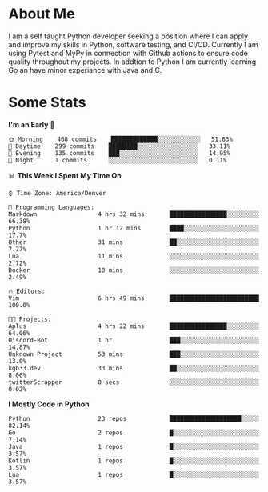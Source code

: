 # About Me
  I am a self taught Python developer seeking a position where I can apply and improve my skills in Python, software testing, and CI/CD. Currently I am using Pytest and MyPy in connection with Github actions to ensure code quality throughout my projects. In addtion to Python I am currently learning Go an have minor experiance with Java and C.
  
 # Some Stats
  
<!--START_SECTION:waka-->
**I'm an Early 🐤** 

```text
🌞 Morning    468 commits    █████████████░░░░░░░░░░░░   51.83% 
🌆 Daytime    299 commits    ████████░░░░░░░░░░░░░░░░░   33.11% 
🌃 Evening    135 commits    ███░░░░░░░░░░░░░░░░░░░░░░   14.95% 
🌙 Night      1 commits      ░░░░░░░░░░░░░░░░░░░░░░░░░   0.11%

```


📊 **This Week I Spent My Time On** 

```text
⌚︎ Time Zone: America/Denver

💬 Programming Languages: 
Markdown                 4 hrs 32 mins       ████████████████░░░░░░░░░   66.38% 
Python                   1 hr 12 mins        ████░░░░░░░░░░░░░░░░░░░░░   17.7% 
Other                    31 mins             ██░░░░░░░░░░░░░░░░░░░░░░░   7.77% 
Lua                      11 mins             ░░░░░░░░░░░░░░░░░░░░░░░░░   2.72% 
Docker                   10 mins             ░░░░░░░░░░░░░░░░░░░░░░░░░   2.49%

🔥 Editors: 
Vim                      6 hrs 49 mins       █████████████████████████   100.0%

🐱‍💻 Projects: 
Aplus                    4 hrs 22 mins       ████████████████░░░░░░░░░   64.06% 
Discord-Bot              1 hr                ███░░░░░░░░░░░░░░░░░░░░░░   14.87% 
Unknown Project          53 mins             ███░░░░░░░░░░░░░░░░░░░░░░   13.0% 
kgb33.dev                33 mins             ██░░░░░░░░░░░░░░░░░░░░░░░   8.06% 
twitterScrapper          0 secs              ░░░░░░░░░░░░░░░░░░░░░░░░░   0.02%

```

**I Mostly Code in Python** 

```text
Python                   23 repos            ████████████████████░░░░░   82.14% 
Go                       2 repos             █░░░░░░░░░░░░░░░░░░░░░░░░   7.14% 
Java                     1 repos             █░░░░░░░░░░░░░░░░░░░░░░░░   3.57% 
Kotlin                   1 repos             █░░░░░░░░░░░░░░░░░░░░░░░░   3.57% 
Lua                      1 repos             █░░░░░░░░░░░░░░░░░░░░░░░░   3.57%

```



<!--END_SECTION:waka-->
